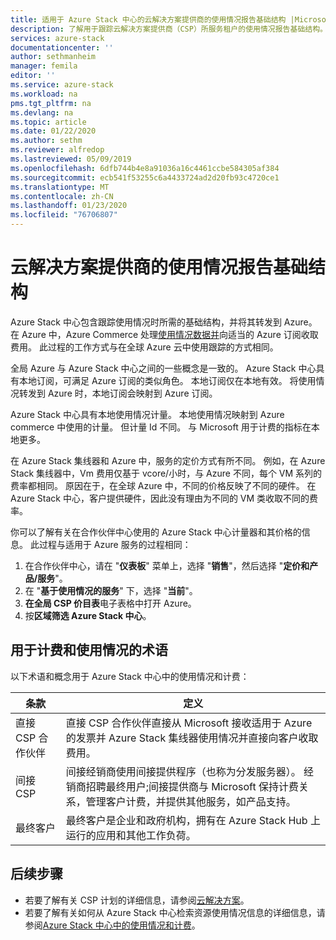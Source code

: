 ```yaml
---
title: 适用于 Azure Stack 中心的云解决方案提供商的使用情况报告基础结构 |Microsoft Docs
description: 了解用于跟踪云解决方案提供商（CSP）所服务租户的使用情况报告基础结构。
services: azure-stack
documentationcenter: ''
author: sethmanheim
manager: femila
editor: ''
ms.service: azure-stack
ms.workload: na
pms.tgt_pltfrm: na
ms.devlang: na
ms.topic: article
ms.date: 01/22/2020
ms.author: sethm
ms.reviewer: alfredop
ms.lastreviewed: 05/09/2019
ms.openlocfilehash: 6dfb744b4e8a91036a16c4461ccbe584305af384
ms.sourcegitcommit: ecb541f53255c6a4433724ad2d20fb93c4720ce1
ms.translationtype: MT
ms.contentlocale: zh-CN
ms.lasthandoff: 01/23/2020
ms.locfileid: "76706807"
---
```

# <a name="usage-reporting-infrastructure-for-cloud-solution-providers"></a>云解决方案提供商的使用情况报告基础结构

Azure Stack 中心包含跟踪使用情况时所需的基础结构，并将其转发到 Azure。 在 Azure 中，Azure Commerce 处理[使用情况数据并](azure-stack-billing-and-chargeback.md)向适当的 Azure 订阅收取费用。 此过程的工作方式与在全球 Azure 云中使用跟踪的方式相同。

全局 Azure 与 Azure Stack 中心之间的一些概念是一致的。 Azure Stack 中心具有本地订阅，可满足 Azure 订阅的类似角色。 本地订阅仅在本地有效。 将使用情况转发到 Azure 时，本地订阅会映射到 Azure 订阅。

Azure Stack 中心具有本地使用情况计量。 本地使用情况映射到 Azure commerce 中使用的计量。 但计量 Id 不同。 与 Microsoft 用于计费的指标在本地更多。

在 Azure Stack 集线器和 Azure 中，服务的定价方式有所不同。 例如，在 Azure Stack 集线器中，Vm 费用仅基于 vcore/小时，与 Azure 不同，每个 VM 系列的费率都相同。 原因在于，在全球 Azure 中，不同的价格反映了不同的硬件。 在 Azure Stack 中心，客户提供硬件，因此没有理由为不同的 VM 类收取不同的费率。

你可以了解有关在合作伙伴中心使用的 Azure Stack 中心计量器和其价格的信息。 此过程与适用于 Azure 服务的过程相同：

1. 在合作伙伴中心，请在 "**仪表板**" 菜单上，选择 "**销售**"，然后选择 "**定价和产品/服务**"。
2. 在 "**基于使用情况的服务**" 下，选择 "**当前**"。
3. **在全局 CSP 价目表**电子表格中打开 Azure。
4. 按**区域筛选 Azure Stack 中心**。

## <a name="terms-used-for-billing-and-usage"></a>用于计费和使用情况的术语

以下术语和概念用于 Azure Stack 中心中的使用情况和计费：

| 条款 | 定义 |
| --- | --- |
| 直接 CSP 合作伙伴 | 直接 CSP 合作伙伴直接从 Microsoft 接收适用于 Azure 的发票并 Azure Stack 集线器使用情况并直接向客户收取费用。 |
| 间接 CSP | 间接经销商使用间接提供程序（也称为分发服务器）。 经销商招聘最终用户;间接提供商与 Microsoft 保持计费关系，管理客户计费，并提供其他服务，如产品支持。 |
| 最终客户 | 最终客户是企业和政府机构，拥有在 Azure Stack Hub 上运行的应用和其他工作负荷。 |

## <a name="next-steps"></a>后续步骤

- 若要了解有关 CSP 计划的详细信息，请参阅[云解决方案](https://partner.microsoft.com/solutions/microsoft-cloud-solutions)。
- 若要了解有关如何从 Azure Stack 中心检索资源使用情况信息的详细信息，请参阅[Azure Stack 中心中的使用情况和计费](azure-stack-billing-and-chargeback.md)。
